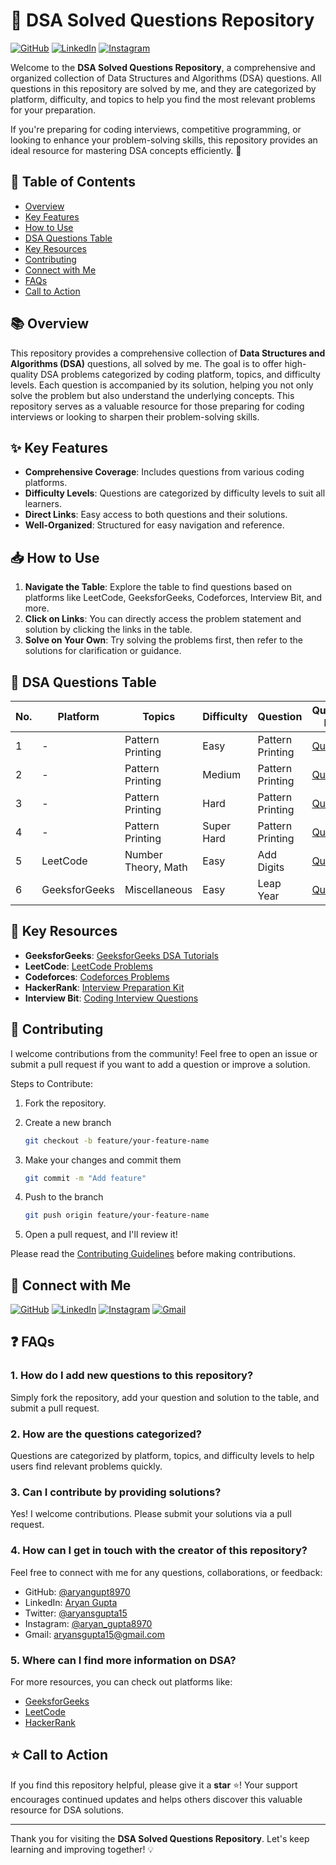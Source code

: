 # 📘 DSA Solved Questions Repository

[![GitHub](https://img.shields.io/badge/-GitHub-181717?logo=github&logoColor=white&style=flat-square)](https://github.com/aryangupta8970)
[![LinkedIn](https://img.shields.io/badge/-LinkedIn-0A66C2?logo=linkedin&logoColor=white&style=flat-square)](https://www.linkedin.com/in/aryangupta8970)
[![Instagram](https://img.shields.io/badge/-Instagram-E4405F?logo=instagram&logoColor=white&style=flat-square)](https://www.instagram.com/aryan_gupta8970)


Welcome to the **DSA Solved Questions Repository**, a comprehensive and organized collection of Data Structures and Algorithms (DSA) questions. All questions in this repository are solved by me, and they are categorized by platform, difficulty, and topics to help you find the most relevant problems for your preparation.

If you're preparing for coding interviews, competitive programming, or looking to enhance your problem-solving skills, this repository provides an ideal resource for mastering DSA concepts efficiently. 🚀

## 🌟 Table of Contents

- [Overview](#-overview)
- [Key Features](#-key-features)
- [How to Use](#-how-to-use)
- [DSA Questions Table](#-dsa-questions-table)
- [Key Resources](#-key-resources)
- [Contributing](#-contributing)
- [Connect with Me](#-connect-with-me)
- [FAQs](#-faqs)
- [Call to Action](#-call-to-action)


## 📚 Overview

This repository provides a comprehensive collection of **Data Structures and Algorithms (DSA)** questions, all solved by me. The goal is to offer high-quality DSA problems categorized by coding platform, topics, and difficulty levels. Each question is accompanied by its solution, helping you not only solve the problem but also understand the underlying concepts. This repository serves as a valuable resource for those preparing for coding interviews or looking to sharpen their problem-solving skills.


## ✨ Key Features
- **Comprehensive Coverage**: Includes questions from various coding platforms.
- **Difficulty Levels**: Questions are categorized by difficulty levels to suit all learners.
- **Direct Links**: Easy access to both questions and their solutions.
- **Well-Organized**: Structured for easy navigation and reference.


## 📥 How to Use

1. **Navigate the Table**: Explore the table to find questions based on platforms like LeetCode, GeeksforGeeks, Codeforces, Interview Bit, and more.
2. **Click on Links**: You can directly access the problem statement and solution by clicking the links in the table.
3. **Solve on Your Own**: Try solving the problems first, then refer to the solutions for clarification or guidance.


## 📝 DSA Questions Table

| No. | Platform       | Topics           | Difficulty | Question                                       | Question Link                                                  | Solution Link                                                  |
|-----|----------------|------------------|------------|------------------------------------------------|---------------------------------------------------|----------------------------------------------------------------|
| 1   | - | Pattern Printing    | Easy       | Pattern Printing     | [Question](https://github.com/aryangupta8970/DSA-Solved-Questions/blob/main/Pattern%20Printing/Easy/questions.txt) | [Solution](https://github.com/aryangupta8970/DSA-Solved-Questions/tree/main/Pattern%20Printing/Easy) |
| 2   | - |  Pattern Printing | Medium     | Pattern Printing      | [Question](https://github.com/aryangupta8970/DSA-Solved-Questions/blob/main/Pattern%20Printing/Medium/questions.txt) | [Solution](https://github.com/aryangupta8970/DSA-Solved-Questions/tree/main/Pattern%20Printing/Medium) |
| 3   | - | Pattern Printing     | Hard       | Pattern Printing                                        | [Question](https://github.com/aryangupta8970/DSA-Solved-Questions/blob/main/Pattern%20Printing/Hard/questions.txt) | [Solution](https://github.com/aryangupta8970/DSA-Solved-Questions/tree/main/Pattern%20Printing/Hard) |
| 4   | - | Pattern Printing  | Super Hard | Pattern Printing    | [Question](https://github.com/aryangupta8970/DSA-Solved-Questions/blob/main/Pattern%20Printing/Super%20Hard/questions.txt) | [Solution](https://github.com/aryangupta8970/DSA-Solved-Questions/tree/main/Pattern%20Printing/Super%20Hard) |
| 5   | LeetCode | Number Theory, Math  | Easy | Add Digits    | [Question](https://leetcode.com/problems/add-digits/description/) | [Solution](https://github.com/aryangupta8970/DSA-Solved-Questions/blob/main/LeetCode/Add_Digits.cpp) |
| 6   | GeeksforGeeks | Miscellaneous | Easy | Leap Year    | [Question](https://www.geeksforgeeks.org/problems/leap-year0943/1) | [Solution](https://github.com/aryangupta8970/DSA-Solved-Questions/blob/main/Geeks%20For%20Geeks/Leap_Year.cpp) |

## 🌟 Key Resources

- **GeeksforGeeks**: [GeeksforGeeks DSA Tutorials](https://www.geeksforgeeks.org/data-structures/)
- **LeetCode**: [LeetCode Problems](https://leetcode.com/problemset/)
- **Codeforces**: [Codeforces Problems](https://codeforces.com/problemset)
- **HackerRank**: [Interview Preparation Kit](https://www.hackerrank.com/interview/interview-preparation-kit)
- **Interview Bit**: [Coding Interview Questions](https://www.interviewbit.com/coding-interview-questions/)


## 🤝 Contributing

I welcome contributions from the community! Feel free to open an issue or submit a pull request if you want to add a question or improve a solution.

Steps to Contribute:

1. Fork the repository.
2. Create a new branch 

    ```bash
    git checkout -b feature/your-feature-name
    ```
3. Make your changes and commit them

    ```bash
    git commit -m "Add feature"
    ```
4. Push to the branch 

    ```bash
    git push origin feature/your-feature-name
    ```
5. Open a pull request, and I'll review it!

Please read the [Contributing Guidelines](CONTRIBUTING.md) before making contributions.


## 🤝 Connect with Me

[![GitHub](https://img.shields.io/badge/-GitHub-181717?logo=github&logoColor=white&style=flat-square)](https://github.com/aryangupta8970)
[![LinkedIn](https://img.shields.io/badge/-LinkedIn-0A66C2?logo=linkedin&logoColor=white&style=flat-square)](https://www.linkedin.com/in/aryangupta8970)
[![Instagram](https://img.shields.io/badge/-Instagram-E4405F?logo=instagram&logoColor=white&style=flat-square)](https://www.instagram.com/aryan_gupta8970)
[![Gmail](https://img.shields.io/badge/-Gmail-D14836?logo=gmail&logoColor=white&style=flat-square)](mailto:aryansgupta15@gmail.com)


## ❓ FAQs

### 1. How do I add new questions to this repository?
Simply fork the repository, add your question and solution to the table, and submit a pull request.

### 2. How are the questions categorized?
Questions are categorized by platform, topics, and difficulty levels to help users find relevant problems quickly.

### 3. Can I contribute by providing solutions?
Yes! I welcome contributions. Please submit your solutions via a pull request.

### 4. How can I get in touch with the creator of this repository?
Feel free to connect with me for any questions, collaborations, or feedback:

- GitHub: [@aryangupt8970](https://github.com/aryangupta8970)
- LinkedIn: [Aryan Gupta](https://www.linkedin.com/in/aryangupta8970)
- Twitter: [@aryansgupta15](https://x.com/aryansgupta15)
- Instagram: [@aryan_gupta8970](https://www.instagram.com/aryan_gupta8970)
- Gmail: [aryansgupta15@gmail.com](mailto:aryansgupta15@gmail.com)

### 5. Where can I find more information on DSA?
For more resources, you can check out platforms like:
- [GeeksforGeeks](https://www.geeksforgeeks.org/)
- [LeetCode](https://leetcode.com/explore/)
- [HackerRank](https://www.hackerrank.com/)


## ⭐ Call to Action

If you find this repository helpful, please give it a **star** ⭐! Your support encourages continued updates and helps others discover this valuable resource for DSA solutions.


---

Thank you for visiting the **DSA Solved Questions Repository**. Let's keep learning and improving together! 💡